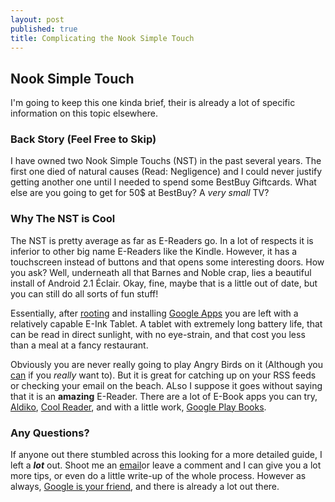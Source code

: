 ```yaml
---
layout: post
published: true
title: Complicating the Nook Simple Touch
---
```


## Nook Simple Touch

I'm going to keep this one kinda brief, their is already a lot of specific information on this topic elsewhere.

### Back Story (Feel Free to Skip)

I have owned two Nook Simple Touchs (NST) in the past several years. The first one died of natural causes (Read: Negligence) and I could never justify getting another one until I needed to spend some BestBuy Giftcards. What else are you going to get for 50$ at BestBuy? A _very small_ TV? 

### Why The NST is Cool
The NST is pretty average as far as E-Readers go. In a lot of respects it is inferior to other big name E-Readers like the Kindle. However, it has a touchscreen instead of buttons and that opens some interesting doors. How you ask? Well, underneath all that Barnes and Noble crap, lies a beautiful install of Android 2.1 Éclair. Okay, fine, maybe that is a little out of date, but you can still do all sorts of fun stuff!

Essentially, after [rooting](http://forum.xda-developers.com/showthread.php?t=2040351) and installing [Google Apps](http://forum.xda-developers.com/showthread.php?t=2086582) you are left with a relatively capable E-Ink Tablet. A tablet with extremely long battery life, that can be read in direct sunlight, with no eye-strain, and that cost you less than a meal at a fancy restaurant.

Obviously you are never really going to play Angry Birds on it (Although you [can](https://www.youtube.com/watch?v=kBbl6egyPsQ) if you _really_ want to). But it is great for catching up on your RSS feeds or checking your email on the beach. ALso I suppose it goes without saying that it is an **amazing** E-Reader. There are a lot of E-Book apps you can try,  [Aldiko](https://play.google.com/store/apps/details?id=com.aldiko.android), [Cool Reader](https://play.google.com/store/apps/details?id=org.coolreader), and with a little work, [Google Play Books](http://forum.xda-developers.com/showthread.php?t=1732611).

### Any Questions?
If anyone out there stumbled across this looking for a more detailed guide, I left a _**lot**_ out. Shoot me an [email](http://mailto:noah@noahschmitz.info)or leave a comment and I can give you a lot more tips, or even do a little write-up of the whole process. However as always, [Google is your friend](http://lmgtfy.com/?q=Nook+Simple+Touch+XDA+Developers), and there is already a lot out there.
